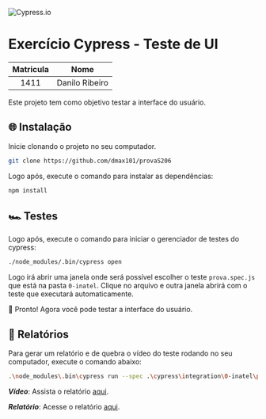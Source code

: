 ![Cypress.io](https://www.cypress.io/static/33498b5f95008093f5f94467c61d20ab/ac1e1/cypress-logo.webp)

# Exercício Cypress - Teste de UI

| Matricula | Nome           |
| :-------: | -------------- |
|   1411    | Danilo Ribeiro |

Este projeto tem como objetivo testar a interface do usuário.

## 🌐 Instalação

Inicie clonando o projeto no seu computador.

```bash
git clone https://github.com/dmax101/provaS206
```

Logo após, execute o comando para instalar as dependências:

```bash
npm install
```

## 🏎️ Testes

Logo após, execute o comando para iniciar o gerenciador de testes do cypress:

```bash
./node_modules/.bin/cypress open
```

Logo irá abrir uma janela onde será possível escolher o teste `prova.spec.js` que está na pasta `0-inatel`. Clique no arquivo e outra janela abrirá com o teste que executará automaticamente.

🎌 Pronto! Agora você pode testar a interface do usuário.

## 📒 Relatórios

Para gerar um relatório e de quebra o vídeo do teste rodando no seu computador, execute o comando abaixo:

```bash
.\node_modules\.bin\cypress run --spec .\cypress\integration\0-inatel\prova.spec.js --browser chrome --reporter mochawesome
```

**_Vídeo_**: Assista o relatório [aqui](./cypress/videos/0-inatel/autoPractice.spec.js.mp4).

**_Relatório_**: Acesse o relatório [aqui](./mochawesome-report/mochawesome.html).
